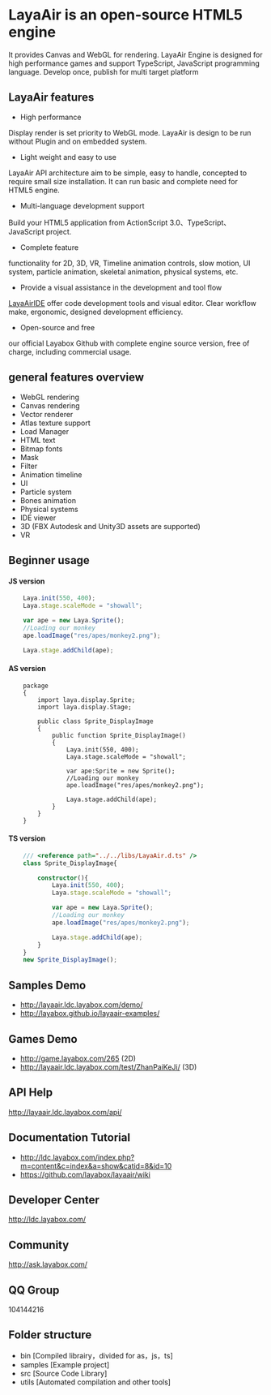 # LayaAir is an open-source HTML5 engine

It provides Canvas and WebGL for rendering.
LayaAir Engine is designed for high performance games and support TypeScript, JavaScript programming language.
Develop once, publish for multi target platform

## LayaAir features

- High performance

Display render is set priority to WebGL mode.
LayaAir is design to be run without Plugin and on embedded system.

- Light weight and easy to use

LayaAir API architecture aim to be simple, easy to handle, concepted to require small size installation. It can run basic and complete need for HTML5 engine.

- Multi-language development support

Build your HTML5 application from ActionScript 3.0、TypeScript、JavaScript project.

- Complete feature

functionality for 2D, 3D, VR, Timeline animation controls, slow motion, UI system, particle animation, skeletal animation, physical systems, etc.

- Provide a visual assistance in the development and tool flow

[LayaAirIDE](http://ldc.layabox.com/index.php?m=content&c=index&a=lists&catid=27) offer code development tools and visual editor. Clear workflow make, ergonomic, designed development efficiency.

- Open-source and free

our official Layabox Github with complete engine source version, free of charge, including commercial usage.

## general features overview
- WebGL rendering
- Canvas rendering
- Vector renderer
- Atlas texture support
- Load Manager
- HTML text
- Bitmap fonts
- Mask
- Filter
- Animation timeline
- UI
- Particle system
- Bones animation
- Physical systems
- IDE viewer
- 3D (FBX Autodesk and Unity3D assets are supported)
- VR

## Beginner usage
#### JS version
```js
    Laya.init(550, 400);
    Laya.stage.scaleMode = "showall";

    var ape = new Laya.Sprite();
    //Loading our monkey
    ape.loadImage("res/apes/monkey2.png");

    Laya.stage.addChild(ape);
```

#### AS version
```as3
    package
    {
        import laya.display.Sprite;
        import laya.display.Stage;

        public class Sprite_DisplayImage
        {
            public function Sprite_DisplayImage()
            {
                Laya.init(550, 400);
      		    Laya.stage.scaleMode = "showall";

                var ape:Sprite = new Sprite();
                //Loading our monkey
                ape.loadImage("res/apes/monkey2.png");

                Laya.stage.addChild(ape);
            }
        }
    }
```

#### TS version
```ts
    /// <reference path="../../libs/LayaAir.d.ts" />
    class Sprite_DisplayImage{

        constructor(){
            Laya.init(550, 400);
            Laya.stage.scaleMode = "showall";

            var ape = new Laya.Sprite();
            //Loading our monkey
            ape.loadImage("res/apes/monkey2.png");

            Laya.stage.addChild(ape);
        }
    }
    new Sprite_DisplayImage();
```

## Samples Demo

- http://layaair.ldc.layabox.com/demo/
- http://layabox.github.io/layaair-examples/

## Games Demo

- http://game.layabox.com/265 (2D)
- http://layaair.ldc.layabox.com/test/ZhanPaiKeJi/ (3D)

## API Help

http://layaair.ldc.layabox.com/api/

## Documentation Tutorial

- http://ldc.layabox.com/index.php?m=content&c=index&a=show&catid=8&id=10
- https://github.com/layabox/layaair/wiki

## Developer Center

http://ldc.layabox.com/

## Community

http://ask.layabox.com/

## QQ Group

104144216

## Folder structure
- bin [Compiled librairy，divided for as，js，ts]
- samples [Example project]
- src [Source Code Library]
- utils [Automated compilation and other tools]
